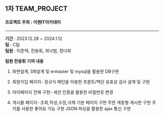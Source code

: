 ## 1차 TEAM_PROJECT
#### 프로젝트 주최 : 이젠IT아카데미
<hr>
<b>기간</b> : 2023.12.28 ~ 2024.1.12<br>
<b>팀</b> : C팀<br>
<b>팀원</b> : 이준택, 전용휘, 최낙범, 정다희<br>

<b>팀원 전용휘 기여 내용</b>

1. 화면설계, DB설계 및 ermaster 및 mysql을 활용한 DB구현

2. 회원가입 페이지-
정규식 패턴을 이용한 프론트/백단 유효성 검사 설계 및 구현

3. 마이페이지 전체 구현-
세션 인증을 활용한 비밀번호 변경

4. 게시물 페이지-
조회,작성,수정,삭제 기본 페이지 구현
무한 계층형 게시판 구현
쿠키를 사용한 좋아요 기능 구현
JSON 파싱을 활용한 ajax 통신 구현
